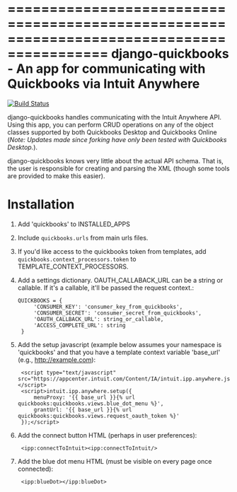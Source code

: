 

==========================================================================================
django-quickbooks - An app for communicating with Quickbooks via Intuit Anywhere
==========================================================================================

[![Build Status](https://travis-ci.org/grue/django-quickbooks.png)](https://travis-ci.org/grue/django-quickbooks)

django-quickbooks handles communicating with the Intuit Anywhere API. Using
this app, you can perform CRUD operations on any of the object classes
supported by both Quickbooks Desktop and Quickbooks Online (*Note: Updates made
since forking have only been tested with Quickbooks Desktop.*).

django-quickbooks knows very little about the actual API schema. That is, the
user is responsible for creating and parsing the XML (though some tools are
provided to make this easier).

Installation
============

1. Add 'quickbooks' to INSTALLED_APPS
2. Include ``quickbooks.urls`` from main urls files.
3. If you'd like access to the quickbooks token from templates, add
   ``quickbooks.context_processors.token`` to TEMPLATE_CONTEXT_PROCESSORS.
4. Add a settings dictionary. OAUTH_CALLABACK_URL can be a string or
   callable. If it's a callable, it'll be passed the request context.:

       QUICKBOOKS = {
            'CONSUMER_KEY': 'consumer_key_from_quickbooks',
            'CONSUMER_SECRET': 'consumer_secret_from_quickbooks',
            'OAUTH_CALLBACK_URL': string_or_callable,
            'ACCESS_COMPLETE_URL': string
        }

5. Add the setup javascript (example below assumes your namespace is
   'quickbooks' and that you have a template context variable 'base_url' (e.g.,
   http://example.com):

        <script type="text/javascript" src="https://appcenter.intuit.com/Content/IA/intuit.ipp.anywhere.js"></script>
        <script>intuit.ipp.anywhere.setup({
            menuProxy: '{{ base_url }}{% url quickbooks:quickbooks.views.blue_dot_menu %}',
            grantUrl: '{{ base_url }}{% url quickbooks:quickbooks.views.request_oauth_token %}'
        });</script>

6. Add the connect button HTML (perhaps in user preferences):

        <ipp:connectToIntuit><ipp:connectToIntuit/>

7. Add the blue dot menu HTML (must be visible on every page once connected):

        <ipp:blueDot></ipp:blueDot>
